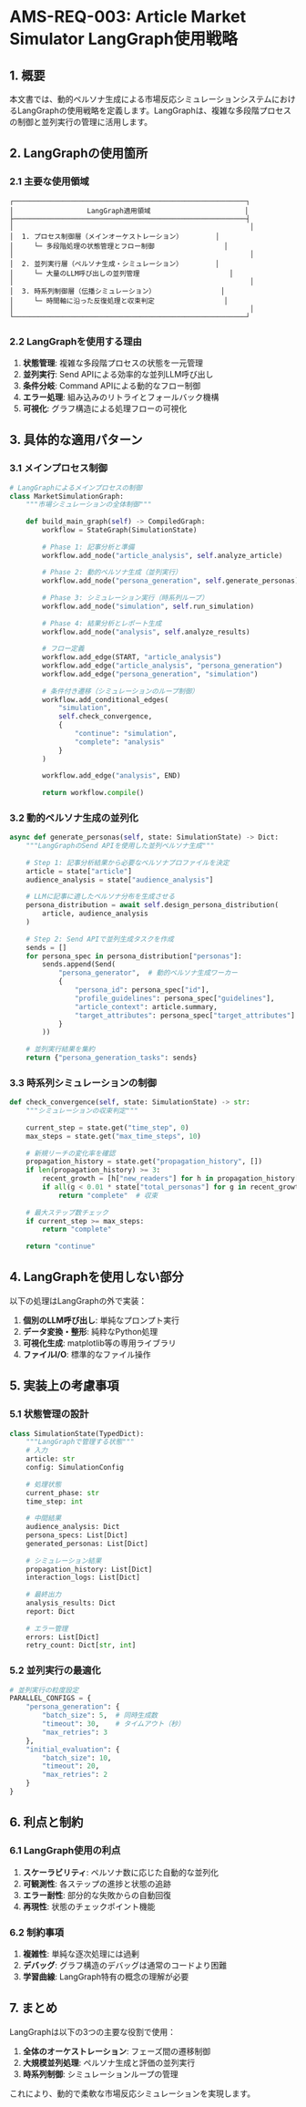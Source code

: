 # AMS-REQ-003: Article Market Simulator LangGraph使用戦略

## 1. 概要

本文書では、動的ペルソナ生成による市場反応シミュレーションシステムにおけるLangGraphの使用戦略を定義します。LangGraphは、複雑な多段階プロセスの制御と並列実行の管理に活用します。

## 2. LangGraphの使用箇所

### 2.1 主要な使用領域

```
┌─────────────────────────────────────────────────────────┐
│                  LangGraph適用領域                       │
├─────────────────────────────────────────────────────────┤
│                                                          │
│  1. プロセス制御層（メインオーケストレーション）        │
│     └─ 多段階処理の状態管理とフロー制御                 │
│                                                          │
│  2. 並列実行層（ペルソナ生成・シミュレーション）        │
│     └─ 大量のLLM呼び出しの並列管理                      │
│                                                          │
│  3. 時系列制御層（伝播シミュレーション）                │
│     └─ 時間軸に沿った反復処理と収束判定                 │
│                                                          │
└─────────────────────────────────────────────────────────┘
```

### 2.2 LangGraphを使用する理由

1. **状態管理**: 複雑な多段階プロセスの状態を一元管理
2. **並列実行**: Send APIによる効率的な並列LLM呼び出し
3. **条件分岐**: Command APIによる動的なフロー制御
4. **エラー処理**: 組み込みのリトライとフォールバック機構
5. **可視化**: グラフ構造による処理フローの可視化

## 3. 具体的な適用パターン

### 3.1 メインプロセス制御

```python
# LangGraphによるメインプロセスの制御
class MarketSimulationGraph:
    """市場シミュレーションの全体制御"""
    
    def build_main_graph(self) -> CompiledGraph:
        workflow = StateGraph(SimulationState)
        
        # Phase 1: 記事分析と準備
        workflow.add_node("article_analysis", self.analyze_article)
        
        # Phase 2: 動的ペルソナ生成（並列実行）
        workflow.add_node("persona_generation", self.generate_personas)
        
        # Phase 3: シミュレーション実行（時系列ループ）
        workflow.add_node("simulation", self.run_simulation)
        
        # Phase 4: 結果分析とレポート生成
        workflow.add_node("analysis", self.analyze_results)
        
        # フロー定義
        workflow.add_edge(START, "article_analysis")
        workflow.add_edge("article_analysis", "persona_generation")
        workflow.add_edge("persona_generation", "simulation")
        
        # 条件付き遷移（シミュレーションのループ制御）
        workflow.add_conditional_edges(
            "simulation",
            self.check_convergence,
            {
                "continue": "simulation",
                "complete": "analysis"
            }
        )
        
        workflow.add_edge("analysis", END)
        
        return workflow.compile()
```

### 3.2 動的ペルソナ生成の並列化

```python
async def generate_personas(self, state: SimulationState) -> Dict:
    """LangGraphのSend APIを使用した並列ペルソナ生成"""
    
    # Step 1: 記事分析結果から必要なペルソナプロファイルを決定
    article = state["article"]
    audience_analysis = state["audience_analysis"]
    
    # LLMに記事に適したペルソナ分布を生成させる
    persona_distribution = await self.design_persona_distribution(
        article, audience_analysis
    )
    
    # Step 2: Send APIで並列生成タスクを作成
    sends = []
    for persona_spec in persona_distribution["personas"]:
        sends.append(Send(
            "persona_generator",  # 動的ペルソナ生成ワーカー
            {
                "persona_id": persona_spec["id"],
                "profile_guidelines": persona_spec["guidelines"],
                "article_context": article.summary,
                "target_attributes": persona_spec["target_attributes"]
            }
        ))
    
    # 並列実行結果を集約
    return {"persona_generation_tasks": sends}
```

### 3.3 時系列シミュレーションの制御

```python
def check_convergence(self, state: SimulationState) -> str:
    """シミュレーションの収束判定"""
    
    current_step = state.get("time_step", 0)
    max_steps = state.get("max_time_steps", 10)
    
    # 新規リーチの変化率を確認
    propagation_history = state.get("propagation_history", [])
    if len(propagation_history) >= 3:
        recent_growth = [h["new_readers"] for h in propagation_history[-3:]]
        if all(g < 0.01 * state["total_personas"] for g in recent_growth):
            return "complete"  # 収束
    
    # 最大ステップ数チェック
    if current_step >= max_steps:
        return "complete"
    
    return "continue"
```

## 4. LangGraphを使用しない部分

以下の処理はLangGraphの外で実装：

1. **個別のLLM呼び出し**: 単純なプロンプト実行
2. **データ変換・整形**: 純粋なPython処理
3. **可視化生成**: matplotlib等の専用ライブラリ
4. **ファイルI/O**: 標準的なファイル操作

## 5. 実装上の考慮事項

### 5.1 状態管理の設計

```python
class SimulationState(TypedDict):
    """LangGraphで管理する状態"""
    # 入力
    article: str
    config: SimulationConfig
    
    # 処理状態
    current_phase: str
    time_step: int
    
    # 中間結果
    audience_analysis: Dict
    persona_specs: List[Dict]
    generated_personas: List[Dict]
    
    # シミュレーション結果
    propagation_history: List[Dict]
    interaction_logs: List[Dict]
    
    # 最終出力
    analysis_results: Dict
    report: Dict
    
    # エラー管理
    errors: List[Dict]
    retry_count: Dict[str, int]
```

### 5.2 並列実行の最適化

```python
# 並列実行の粒度設定
PARALLEL_CONFIGS = {
    "persona_generation": {
        "batch_size": 5,  # 同時生成数
        "timeout": 30,    # タイムアウト（秒）
        "max_retries": 3
    },
    "initial_evaluation": {
        "batch_size": 10,
        "timeout": 20,
        "max_retries": 2
    }
}
```

## 6. 利点と制約

### 6.1 LangGraph使用の利点

1. **スケーラビリティ**: ペルソナ数に応じた自動的な並列化
2. **可観測性**: 各ステップの進捗と状態の追跡
3. **エラー耐性**: 部分的な失敗からの自動回復
4. **再現性**: 状態のチェックポイント機能

### 6.2 制約事項

1. **複雑性**: 単純な逐次処理には過剰
2. **デバッグ**: グラフ構造のデバッグは通常のコードより困難
3. **学習曲線**: LangGraph特有の概念の理解が必要

## 7. まとめ

LangGraphは以下の3つの主要な役割で使用：

1. **全体のオーケストレーション**: フェーズ間の遷移制御
2. **大規模並列処理**: ペルソナ生成と評価の並列実行
3. **時系列制御**: シミュレーションループの管理

これにより、動的で柔軟な市場反応シミュレーションを実現します。